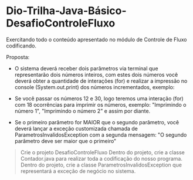 # Dio-Trilha-Java-Básico-DesafioControleFluxo
Exercitando todo o conteúdo apresentado no módulo de Controle de Fluxo codificando.

Proposta: 

* O sistema deverá receber dois parâmetros via terminal que representarão dois números inteiros, com estes dois números você deverá obter a quantidade de interações (for) e realizar a impressão no console (System.out.print) dos números incrementados, exemplo:

* Se você passar os números 12 e 30, logo teremos uma interação (for) com 18 ocorrências para imprimir os números, exemplo: "Imprimindo o número 1", "Imprimindo o número 2" e assim por diante.
  
* Se o primeiro parâmetro for MAIOR que o segundo parâmetro, você deverá lançar a exceção customizada chamada de ParametrosInvalidosException com a segunda mensagem: "O segundo parâmetro deve ser maior que o primeiro"

> Crie o projeto DesafioControleFluxo
> Dentro do projeto, crie a classe Contador.java para realizar toda a codificação do nosso programa.
> Dentro do projeto, crie a classe ParametrosInvalidosException que representará a exceção de negócio no sistema.
